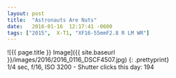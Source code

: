 ```yaml
---
layout: post
title:  "Astronauts Are Nuts"
date:   2016-01-16  12:17:41 -0600
tags: ["2015",  X-T1, "XF16-55mmF2.8 R LM WR"]
---
```

![{{ page.title }} Image]({{ site.baseurl }}/images/2016/2016_0116_DSCF4507.jpg)
{: .prettyprint}  
1/4 sec, f/16, ISO 3200 - Shutter clicks this day: 194